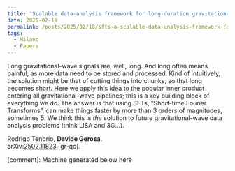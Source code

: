 ```yaml
---
title: 'Scalable data-analysis framework for long-duration gravitational waves from compact binaries using short Fourier transforms'
date: 2025-02-18
permalink: /posts/2025/02/18/sfts-a-scalable-data-analysis-framework-for-long-duration-gravitational-wave-signals
tags:
  - Milano
  - Papers
---
```


Long gravitational-wave signals are, well, long. And long often means painful, as more data need to be stored and processed. Kind of intuitively, the solution might be that of cutting things into chunks, so that long becomes short. Here we apply this idea to the popular inner product entering all gravitational-wave pipelines; this is a key building block of everything we do. The answer is that using SFTs, “Short-time Fourier Transforms”, can make things faster by more than 3 orders of magnitudes, sometimes 5. We think this is _the_ solution to future gravitational-wave data analysis problems (think LISA and 3G…).

Rodrigo Tenorio, **Davide Gerosa**.  
arXiv:[](<https://arxiv.org/abs/2204.00026>)[](<https://arxiv.org/abs/2204.03423>)[2502.11823](<https://arxiv.org/abs/2502.11823>) [gr-qc].

[comment]: Machine generated below here
